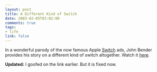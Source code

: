 ```yaml
--- 
layout: post
title: A Different Kind of Switch
date: 2003-02-05T03:02:00
comments: true
tags:
- life
link: false
---
```

In a wonderful parody of the now famous Apple <a href="http://www.apple.com/switch/ads/">Switch</a> ads, John Bender provides his story on a different kind of switch altogether. Watch it <a href="http://bantha.cjb.net/john/index.php">here</a>.

<b>Updated:</b> I goofed on the link earlier. But it is fixed now.
